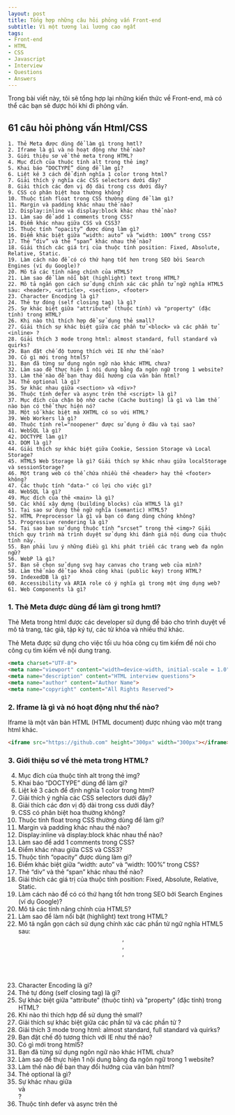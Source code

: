 ```yaml
---
layout: post
title: Tổng hợp những câu hỏi phỏng vấn Front-end
subtitle: Vì một tương lai lương cao ngất
tags:
- Front-end
- HTML
- CSS
- Javascript
- Interview
- Questions
- Answers
---
```

Trong bài viết này, tôi sẽ tổng hợp lại những kiến thức về Front-end, mà có thể các bạn sẽ được hỏi khi đi phỏng vấn.

## 61 câu hỏi phỏng vấn Html/CSS
    1. Thẻ Meta được dùng để làm gì trong hmtl?
    2. Iframe là gì và nó hoạt động như thế nào?
    3. Giới thiệu sơ về thẻ meta trong HTML?
    4. Mục đích của thuộc tính alt trong thẻ img?
    5. Khai báo “DOCTYPE” dùng để làm gì?
    6. Liệt kê 3 cách để định nghĩa 1 color trong html?
    7. Giải thích ý nghĩa các CSS selectors dưới đây?
    8. Giải thích các đơn vị độ dài trong css dưới đây?
    9. CSS có phân biệt hoa thường không?
    10. Thuộc tính float trong CSS thường dùng để làm gì?
    11. Margin và padding khác nhau thế nào?
    12. Display:inline và display:block khác nhau thể nào?
    13. Làm sao để add 1 comments trong CSS?
    14. Điểm khác nhau giữa CSS và CSS3?
    15. Thuộc tính “opacity” được dùng làm gì?
    16. Điểm khác biệt giữa “width: auto” và “width: 100%” trong CSS?
    17. Thẻ “div” và thẻ “span” khác nhau thế nào?
    18. Giải thích các giá trị của thuộc tính position: Fixed, Absolute, Relative, Static.
    19. Làm cách nào để có có thứ hạng tốt hơn trong SEO bởi Search Engines (ví dụ Google)?
    20. Mô tả các tính năng chính của HTML5?
    21. Làm sao để làm nổi bật (highlight) text trong HTML?
    22. Mô tả ngắn gọn cách sử dụng chính xác các phần tử ngữ nghĩa HTML5 sau: <header>, <article>, <section>, <footer>
    23. Character Encoding là gì?
    24. Thẻ tự đóng (self closing tag) là gì?
    25. Sự khác biệt giữa "attribute" (thuộc tính) và "property" (đặc tính) trong HTML?
    26. Khi nào thì thích hợp để sử dụng thẻ small?
    27. Giải thích sự khác biệt giữa các phần tử <block> và các phần tử <inline> ?
    28. Giải thích 3 mode trong html: almost standard, full standard và quirks?
    29. Bạn đặt chế độ tương thích với IE như thế nào?
    30. Có gì mới trong html5?
    31. Bạn đã từng sử dụng ngôn ngữ nào khác HTML chưa?
    32. Làm sao để thực hiện 1 nội dung bằng đa ngôn ngữ trong 1 website?
    33. Làm thế nào để bạn thay đổi hướng của văn bản html?
    34. Thẻ optional là gì?
    35. Sự khác nhau giữa <section> và <div>?
    36. Thuộc tính defer và async trên thẻ <script> là gì?
    37. Mục đích của chặn bộ nhớ cache (Cache busting) là gì và làm thế nào bạn có thể thực hiện nó?
    38. Một số khác biệt mà XHTML có so với HTML?
    39. Web Workers là gì?
    40. Thuộc tính rel="noopener" được sử dụng ở đâu và tại sao?
    41. WebSQL là gì?
    42. DOCTYPE làm gì?
    43. DOM là gì?
    44. Giải thích sự khác biệt giữa Cookie, Session Storage và Local Storage?
    45. HTML5 Web Storage là gì? Giải thích sự khác nhau giữa localStorage và sessionStorage?
    46. Một trang web có thể chứa nhiều thẻ <header> hay thẻ <footer> không?
    47. Các thuộc tính "data-" có lợi cho việc gì?
    48. WebSQL là gì?
    49. Mục đích của thẻ <main> là gì?
    50. Các khối xây dựng (building blocks) của HTML5 là gì?
    51. Tại sao sử dụng thẻ ngữ nghĩa (semantic) HTML5?
    52. HTML Preprocessor là gì và bạn có đang dùng chúng không?
    53. Progressive rendering là gì?
    54. Tại sao bạn sử dụng thuộc tính “srcset” trong thẻ <img>? Giải thích quy trình mà trình duyệt sử dụng khi đánh giá nội dung của thuộc tính này. 
    55. Bạn phải lưu ý những điều gì khi phát triển các trang web đa ngôn ngữ?
    56. WebP là gì?
    57. Bạn sẽ chọn sử dụng svg hay canvas cho trang web của mình?
    58. Làm thế nào để tạo khoá công khai (public key) trong HTML?
    59. IndexedDB là gì?
    60. Accessibility và ARIA role có ý nghĩa gì trong một ứng dụng web?
    61. Web Components là gì?

### 1. Thẻ Meta được dùng để làm gì trong hmtl?
Thẻ Meta trong html được các developer sử dụng để báo cho trình duyệt về mô tả trang, tác giả, tập ký tự, các từ khóa và nhiều thứ khác.

Thẻ Meta được sử dụng cho việc tối ưu hóa công cụ tìm kiếm để nói cho công cụ tìm kiếm về nội dung trang.
```html
<meta charset="UTF-8">
<meta name="viewport" content="width=device-width, initial-scale = 1.0">
<meta name="description" content="HTML interview questions">
<meta name="author" content="Author Name">
<meta name="copyright" content="All Rights Reserved">
```

### 2. Iframe là gì và nó hoạt động như thế nào?
Iframe là một văn bản HTML (HTML document) được nhúng vào một trang html khác.
```html
<iframe src="https://github.com" height="300px" width="300px"></iframe>
```

### 3. Giới thiệu sơ về thẻ meta trong HTML?


4. Mục đích của thuộc tính alt trong thẻ img?
5. Khai báo “DOCTYPE” dùng để làm gì?
6. Liệt kê 3 cách để định nghĩa 1 color trong html?
7. Giải thích ý nghĩa các CSS selectors dưới đây?
8. Giải thích các đơn vị độ dài trong css dưới đây?
9. CSS có phân biệt hoa thường không?
10. Thuộc tính float trong CSS thường dùng để làm gì?
11. Margin và padding khác nhau thế nào?
12. Display:inline và display:block khác nhau thể nào?
13. Làm sao để add 1 comments trong CSS?
14. Điểm khác nhau giữa CSS và CSS3?
15. Thuộc tính “opacity” được dùng làm gì?
16. Điểm khác biệt giữa “width: auto” và “width: 100%” trong CSS?
17. Thẻ “div” và thẻ “span” khác nhau thế nào?
18. Giải thích các giá trị của thuộc tính position: Fixed, Absolute, Relative, Static.
19. Làm cách nào để có có thứ hạng tốt hơn trong SEO bởi Search Engines (ví dụ Google)?
20. Mô tả các tính năng chính của HTML5?
21. Làm sao để làm nổi bật (highlight) text trong HTML?
22. Mô tả ngắn gọn cách sử dụng chính xác các phần tử ngữ nghĩa HTML5 sau: <header>, <article>, <section>, <footer>
23. Character Encoding là gì?
24. Thẻ tự đóng (self closing tag) là gì?
25. Sự khác biệt giữa "attribute" (thuộc tính) và "property" (đặc tính) trong HTML?
26. Khi nào thì thích hợp để sử dụng thẻ small?
27. Giải thích sự khác biệt giữa các phần tử <block> và các phần tử <inline> ?
28. Giải thích 3 mode trong html: almost standard, full standard và quirks?
29. Bạn đặt chế độ tương thích với IE như thế nào?
30. Có gì mới trong html5?
31. Bạn đã từng sử dụng ngôn ngữ nào khác HTML chưa?
32. Làm sao để thực hiện 1 nội dung bằng đa ngôn ngữ trong 1 website?
33. Làm thế nào để bạn thay đổi hướng của văn bản html?
34. Thẻ optional là gì?
35. Sự khác nhau giữa <section> và <div>?
36. Thuộc tính defer và async trên thẻ <script> là gì?
37. Mục đích của chặn bộ nhớ cache (Cache busting) là gì và làm thế nào bạn có thể thực hiện nó?
38. Một số khác biệt mà XHTML có so với HTML?
39. Web Workers là gì?
40. Thuộc tính rel="noopener" được sử dụng ở đâu và tại sao?
41. WebSQL là gì?
42. DOCTYPE làm gì?
43. DOM là gì?
44. Giải thích sự khác biệt giữa Cookie, Session Storage và Local Storage?
45. HTML5 Web Storage là gì? Giải thích sự khác nhau giữa localStorage và sessionStorage?
46. Một trang web có thể chứa nhiều thẻ <header> hay thẻ <footer> không?
47. Các thuộc tính "data-" có lợi cho việc gì?
48. WebSQL là gì?
49. Mục đích của thẻ <main> là gì?
50. Các khối xây dựng (building blocks) của HTML5 là gì?
51. Tại sao sử dụng thẻ ngữ nghĩa (semantic) HTML5?
52. HTML Preprocessor là gì và bạn có đang dùng chúng không?
53. Progressive rendering là gì?
54. Tại sao bạn sử dụng thuộc tính “srcset” trong thẻ <img>? Giải thích quy trình mà trình duyệt sử dụng khi đánh giá nội dung của thuộc tính này. 
55. Bạn phải lưu ý những điều gì khi phát triển các trang web đa ngôn ngữ?
56. WebP là gì?
57. Bạn sẽ chọn sử dụng svg hay canvas cho trang web của mình?
58. Làm thế nào để tạo khoá công khai (public key) trong HTML?
59. IndexedDB là gì?
60. Accessibility và ARIA role có ý nghĩa gì trong một ứng dụng web?
61. Web Components là gì?






Tham khảo:
- [61 câu hỏi phỏng vấn Html/CSS](https://www.phongvanit.com/ky-nang/htmlcss-1007)
- [42 câu hỏi phỏng vấn Javascript](https://www.phongvanit.com/ky-nang/javascript-1000)


